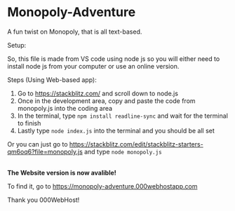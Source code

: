 # Monopoly-Adventure
A fun twist on Monopoly, that is all text-based.

Setup:

So, this file is made from VS code using node js so you will either need to install node js from your computer or use an online version.

Steps (Using Web-based app):

1. Go to https://stackblitz.com/ and scroll down to node.js
2. Once in the development area, copy and paste the code from monopoly.js into the coding area
3. In the terminal, type <code>npm install readline-sync</code> and wait for the terminal to finish
4. Lastly type <code>node index.js</code> into the terminal and you should be all set

Or you can just go to https://stackblitz.com/edit/stackblitz-starters-qm6oq6?file=monopoly.js and type <code>node monopoly.js</code>

<br>
<strong>The Website version is now avalible!</strong>

To find it, go to https://monopoly-adventure.000webhostapp.com

Thank you 000WebHost!
